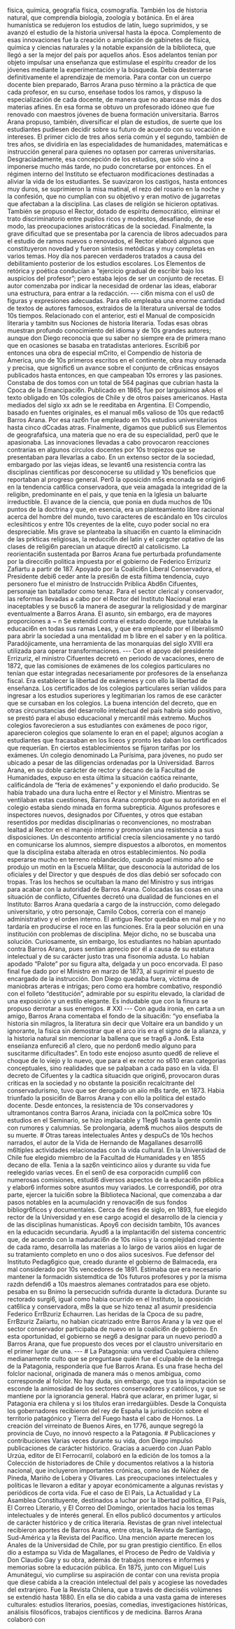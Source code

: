 física, química, geografía física, cosmografía. También los de historia natural, que comprendía biología, zoología y botánica. En el área humanística se redujeron los estudios de latín, luego suprimidos, y se avanzó el estudio de la historia universal hasta la época. Complemento de esas innovaciones fue la creación o ampliación de gabinetes de física, química y ciencias naturales y la notable expansión de la biblioteca, que llegó a ser la mejor del país por aquellos años. Esos adelantos tenían por objeto impulsar una enseñanza que estimulase el espíritu creador de los jóvenes mediante la experimentación y la búsqueda. Debía desterrarse definitivamente el aprendizaje de memoria. Para contar con un cuerpo docente bien preparado, Barros Arana puso término a la práctica de que cada profesor, en su curso, enseñase todos los ramos, y dispuso la especialización de cada docente, de manera que no abarcase más de dos materias afines. En esa forma se obtuvo un profesorado idóneo que fue renovado con maestros jóvenes de buena formación universitaria. Barros Arana propuso, también, diversificar el plan de estudios, de suerte que los estudiantes pudiesen decidir sobre su futuro de acuerdo con su vocación e intereses. El primer ciclo de tres años sería común y el segundo, también de tres años, se dividiría en las especialidades de humanidades, matemáticas e instrucción general para quienes no optasen por carreras universitarias. Desgraciadamente, esa concepción de los estudios, que sólo vino a imponerse mucho más tarde, no pudo concretarse por entonces. En el régimen interno del Instituto se efectuaron modificaciones destinadas a aliviar la vida de los estudiantes. Se suavizaron los castigos, hasta entonces muy duros, se suprimieron la misa matinal, el rezo del rosario en la noche y la confesión, que no cumplían con su objetivo y eran motivo de jugarretas que afectaban a la disciplina. Las clases de religión se hicieron optativas. También se propuso el Rector, dotado de espíritu democrático, eliminar el trato discriminatorio entre pupilos ricos y modestos, desafiando, de ese modo, las preocupaciones aristocráticas de la sociedad. Finalmente, la grave dificultad que se presentaba por la carencia de libros adecuados para el estudio de ramos nuevos o renovados, el Rector elaboró algunos que constituyeron novedad y fueron síntesis metódicas y muy completas en varios temas. Hoy día nos parecen verdaderos tratados a causa del debilitamiento posterior de los estudios escolares. Los Elementos de retórica y poética conducían a “ejercicio gradual de escribir bajo los auspicios del profesor”; pero estaba lejos de ser un conjunto de recetas. El autor comenzaba por indicar la necesidad de ordenar las ideas, elaborar una estructura, para entrar a la redacción. --- ci6n misma con el us0 de figuras y expresiones adecuadas. Para ello empleaba una enorme cantidad de textos de autores famosos, extraidos de la literatura universal de todos 10s tiempos. Relacionado con el anterior, esti el Manual de composicidn literaria y tambitn sus Nociones de historia literaria. Todas esas obras muestran profundo conocimiento del idioma y de 10s grandes autores; aunque don Diego reconocia que su saber no siempre era de primera mano que en ocasiones se basaba en tratadistas anteriores. Escribi6 por entonces una obra de especial mCrito, el Compendio de historia de America, uno de 10s primeros escritos en el continente, obra muy ordenada y precisa, que signific6 un avance sobre el conjunto de cr6nicas ensayos publicados hasta entonces, en que campeaban 10s errores y las pasiones. Constaba de dos tomos con un total de 564 paginas que cubrian hasta la Cpoca de la Emancipaci6n. Publicado en 1865, fue por larguisimos aAos el texto obligado en 10s colegios de Chile y de otros paises americanos. Hasta mediados del siglo xx adn se le reeditaba en Argentina. El Compendio, basado en fuentes originales, es el manual m6s valioso de 10s que redact6 Barros Arana. Por esa raz6n fue empleado en 10s estudios universitarios hasta cinco dCcadas atras. Finalmente, digamos que public6 sus Elementos de geografafsica, una materia que no era de su especialidad, per0 que le apasionaba. Las innovaciones llevadas a cabo provocaron reacciones contrarias en algunos circulos docentes por 10s tropiezos que se presentaban para llevarlas a cabo. En un extenso sector de la sociedad, embargado por las viejas ideas, se levant6 una resistencia contra las disciplinas cientificas por desconocerse su utilidad y 10s beneficios que reportaban al progreso general. Per0 la oposicidn m5s enconada se origin6 en la tendencia cat6lica conservadora, que veia amagada la integridad de la religibn, predominante en el pais, y que tenia en la Iglesia un baluarte irreductible. El avance de la ciencia, que ponia en duda muchos de 10s puntos de la doctrina y que, en esencia, era un planteamiento libre racional acerca del hombre del mundo, tuvo caracteres de escándalo en 10s circulos eclesihticos y entre 10s creyentes de la elite, cuyo poder social no era despreciable. Mis grave se planteaba la situaci6n en cuanto la eliminacidn de las prkticas religiosas, la reducci6n del latin y el cargcter optativo de las clases de religi6n parecian un ataque direct0 al catolicismo. La reorientaci6n sustentada por Barros Arana fue perturbada profundamente por la direcci6n politica impuesta por el gobierno de Federico Errizuriz Zafiartu a partir de 187. Apoyado por la Coalici6n Liberal Conservadora, el Presidente debi6 ceder ante la presi6n de esta filtima tendencia, cuyo personero fue el ministro de Instruccidn Priblica Abd6n Cifuentes, personaje tan batallador como tenaz. Para el sector clerical y conservador, las reformas llevadas a cabo por el Rector del Instituto Nacional eran inaceptables y se busc6 la manera de asegurar la religiosidad y de marginar eventualmente a Barros Arana. El asunto, sin embargo, era de mayores proporciones a ~ n Se extendid contra el estado docente, que tutelaba la educaci6n en todas sus ramas Leas, y que era empleado por el liberalism0 para abrir la sociedad a una mentalidad m b libre en el saber y en la politica. Paradójicamente, una herramienta de las monarquias del siglo XVIII era utilizada para operar transformaciones. --- Con el apoyo del presidente Errizuriz, el ministro Cifuentes decretó en periodo de vacaciones, enero de 1872, que las comisiones de exámenes de los colegios particulares no tenían que estar integradas necesariamente por profesores de la enseñanza fiscal. Era establecer la libertad de exámenes y con ello la libertad de enseñanza. Los certificados de los colegios particulares serían válidos para ingresar a los estudios superiores y legitimarian los ramos de ese carácter que se cursaban en los colegios. La buena intención del decreto, que en otras circunstancias del desarrollo intelectual del país habría sido positivo, se prestó para el abuso educacional y mercantil más extremo. Muchos colegios favorecieron a sus estudiantes con exámenes de poco rigor, aparecieron colegios que solamente lo eran en el papel; algunos acogían a estudiantes que fracasaban en los liceos y pronto les daban los certificados que requerían. En ciertos establecimientos se fijaron tarifas por los exámenes. Un colegio denominado La Purísima, para jóvenes, no pudo ser ubicado a pesar de las diligencias ordenadas por la Universidad. Barros Arana, en su doble carácter de rector y decano de la Facultad de Humanidades, expuso en esta última la situación caótica reinante, calificándola de “feria de exámenes” y exponiendo el daño producido. Se había trabado una dura lucha entre el Rector y el Ministro. Mientras se ventilaban estas cuestiones, Barros Arana comprobó que su autoridad en el colegio estaba siendo minada en forma subrepticia. Algunos profesores e inspectores nuevos, designados por Cifuentes, y otros que estaban resentidos por medidas disciplinarias o reconvenciones, no mostraban lealtad al Rector en el manejo interno y promovían una resistencia a sus disposiciones. Un descontento artificial crecía silenciosamente y no tardó en comunicarse los alumnos, siempre dispuestos a alborotos, en momentos que la disciplina estaba alterada en otros establecimientos. No podía esperarse mucho en terreno reblandecido, cuando aquel mismo año se produjo un motín en la Escuela Militar, que desconocía la autoridad de los oficiales y del Director y que después de dos días debió ser sofocado con tropas. Tras los hechos se ocultaban la mano del Ministro y sus intrigas para acabar con la autoridad de Barros Arana. Colocadas las cosas en una situación de conflicto, Cifuentes decretó una dualidad de funciones en el Instituto: Barros Arana quedaría a cargo de la instrucción, como delegado universitario, y otro personaje, Camilo Cobos, correría con el manejo administrativo y el orden interno. El antiguo Rector quedaba en mal pie y no tardaría en producirse el roce en las funciones. Era la peor solución en una institución con problemas de disciplina. Mejor dicho, no se buscaba una solución. Curiosamente, sin embargo, los estudiantes no habían apuntado contra Barros Arana, pues sentían aprecio por él a causa de su estatura intelectual y de su carácter justo tras una fisonomía adusta. Lo habían apodado “Palote” por su figura alta, delgada y un poco encorvada. El paso final fue dado por el Ministro en marzo de 1873, al suprimir el puesto de encargado de la instrucción. Don Diego quedaba fuera, víctima de maniobras arteras e intrigas; pero como era hombre combativo, respondió con el folleto “destitución”, admirable por su espíritu elevado, la claridad de una exposición y un estilo elegante. Es indudable que con la finura se propuso derrotar a sus enemigos. # XXI --- Con aguda ironia, en carta a un amigo, Barros Arana comentaba el fondo de la situaci6n: “yo ensefiaba la historia sin milagros, la literatura sin decir que Voltaire era un bandido y un ignorante, la fisica sin demostrar que el arco iris era el signo de la alianza, y la historia natural sin mencionar la ballena que se trag6 a Jon&#x26;. Esta enseiianza enfureci6 a1 clero, que no perdon6 medio alguno para suscitarme dificultades”. En todo este enojoso asunto qued6 de relieve el choque de lo viejo y lo nuevo, que para el ex rector no s610 eran categorias conceptuales, sino realidades que se palpaban a cada paso en la vida. El decreto de Cifuentes y la cadtica situacidn que origin6, provocaron duras criticas en la sociedad y no obstante la posici6n recalcitrante del conservadurismo, tuvo que ser derogado un aiio mBs tarde, en 1873. Habia triunfado la posici6n de Barros Arana y con ello la politica del estado docente. Desde entonces, la resistencia de 10s conservadores y ultramontanos contra Barros Arana, iniciada con la polCmica sobre 10s estudios en el Seminario, se hizo implacable y 11eg6 hasta la gente comlin con rumores y calumnias. Se prolongaria, adem&#x26; muchos aiios desputs de su muerte. # Otras tareas intelectuales Antes y despuCs de 10s hechos narrados, el autor de la Vida de Hernando de Magallanes desarroll6 m6ltiples actividades relacionadas con la vida cultural. En la Universidad de Chile fue elegido miembro de la Facultad de Humanidades y en 1855 decano de ella. Tenia a la saz6n veinticinco aiios y durante su vida fue reelegido varias veces. En el sen0 de esa corporacidn cumpli6 con numerosas comisiones, estudi6 diversos aspectos de la educaci6n p6blica y elabor6 informes sobre asuntos muy variados. Le correspondi6, por otra parte, ejercer la tuici6n sobre la Biblioteca Nacional, que comenzaba a dar pasos notables en la acumulacidn y renovaci6n de sus fondos bibliogr6ficos y documentales. Cerca de fines de siglo, en 1893, fue elegido rector de la Universidad y en ese cargo acogid el desarrollo de la ciencia y de las disciplinas humanisticas. Apoy6 con decisidn tambitn, 10s avances en la educacidn secundaria. Ayud6 a la implantaci6n del sistema concentric que, de acuerdo con la maduraci6n de 10s niiios y la complejidad creciente de cada ramo, desarrolla las materias a lo largo de varios aiios en lugar de su tratamiento completo en uno o dos aiios sucesivos. Fue defensor del Instituto Pedag6gico que, creado durante el gobierno de Balmaceda, era mal considerado por 10s vencedores de 1891. Estimaba que era necesario mantener la formacidn sistemdtica de 10s futuros profesores y por la misma razdn defendi6 a 10s maestros alemanes contratados para ese objeto. pesaba en su Bnimo la persecucidn sufrida durante la dictadura. Durante su rectorado surgi6, igual como habia ocurrido en el Instituto, la oposicidn cat6lica y conservadora, mBs la que se hizo tenaz a1 asumir presidencia Federico ErrBzuriz Echaurren. Las heridas de la Cpoca de su padre, ErrBzuriz Zaiiartu, no habian cicatrizado entre Barros Arana y la vez que el sector conservador participaba de nuevo en la coalici6n de gobierno. En esta oportunidad, el gobierno se neg6 a designar para un nuevo period0 a Barros Arana, que fue propuesto dos veces por el claustro universitario en el primer lugar de una. --- # La Patagonia: una verdad Cualquiera chileno medianamente culto que se preguntase quién fue el culpable de la entrega de la Patagonia, respondería que fue Barros Arana. Es una frase hecha del folclor nacional, originada de manera más o menos ambigua, como corresponde al folclor. No hay duda, sin embargo, que tras la imputación se esconde la animosidad de los sectores conservadores y católicos, y que se mantiene por la ignorancia general. Habrá que aclarar, en primer lugar, si Patagonia era chilena y si los títulos eran irredargüibles. Desde la Conquista los gobernadores recibieron del rey de España la jurisdicción sobre el territorio patagónico y Tierra del Fuego hasta el cabo de Hornos. La creación del virreinato de Buenos Aires, en 1776, aunque segregó la provincia de Cuyo, no innovó respecto a la Patagonia. # Publicaciones y contribuciones Varias veces durante su vida, don Diego impulsó publicaciones de carácter histórico. Gracias a acuerdo con Juan Pablo Urzúa, editor de El Ferrocarril, colaboró en la edición de los tomos a la Colección de historiadores de Chile y documentos relativos a la historia nacional, que incluyeron importantes crónicas, como las de Núñez de Pineda, Mariño de Lobera y Olivares. Las preocupaciones intelectuales y políticas le llevaron a editar y apoyar económicamente a algunas revistas y periódicos de corta vida. Fue el caso de El País, La Actualidad y La Asamblea Constituyente, destinados a luchar por la libertad política, El País, El Correo Literario, y El Correo del Domingo, orientados hacia los temas intelectuales y de interés general. En ellos publicó documentos y artículos de carácter histórico y de crítica literaria. Revistas de gran nivel intelectual recibieron aportes de Barros Arana, entre otras, la Revista de Santiago, Sud-América y la Revista del Pacífico. Una mención aparte merecen los Anales de la Universidad de Chile, por su gran prestigio científico. En ellos dio a estampa su Vida de Magallanes, el Proceso de Pedro de Valdivia y Don Claudio Gay y su obra, además de trabajos menores e informes y memorias sobre la educación pública. En 1875, junto con Miguel Luis Amunátegui, vio cumplirse su aspiración de contar con una revista propia que diese cabida a la creación intelectual del país y acogiese las novedades del extranjero. Fue la Revista Chilena, que a través de dieciséis volúmenes se extendió hasta 1880. En ella se dio cabida a una vasta gama de intereses culturales: estudios literarios, poesías, comedias, investigaciones históricas, análisis filosóficos, trabajos científicos y de medicina. Barros Arana colaboró con